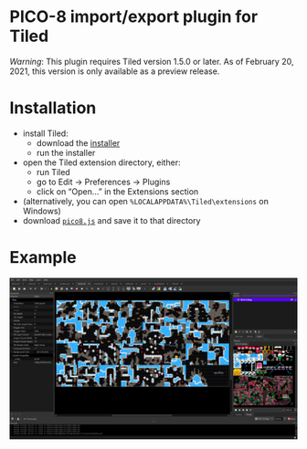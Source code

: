 # PICO-8 import/export plugin for Tiled

*Warning*: This plugin requires Tiled version 1.5.0 or later. As of February 20, 2021, this version
is only available as a preview release.

# Installation

 - install Tiled:
   - download the [installer](https://www.mapeditor.org/)
   - run the installer
 - open the Tiled extension directory, either:
   - run Tiled
   - go to Edit → Preferences → Plugins
   - click on “Open…” in the Extensions section
 - (alternatively, you can open `%LOCALAPPDATA%\Tiled\extensions` on Windows)
 - download [`pico8.js`](https://raw.githubusercontent.com/samhocevar/tiled-pico8/master/pico8.js) and save it to that directory

# Example

![Screenshot](/tiled-pico8.png)

